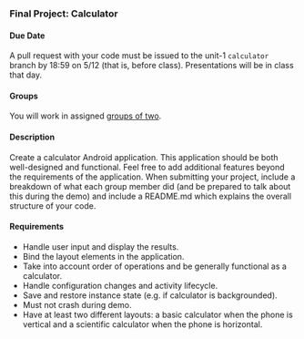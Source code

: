 ### Final Project: Calculator

#### Due Date
A pull request with your code must be issued to the unit-1 `calculator` branch by 18:59 on 5/12 (that is, before class). Presentations will be in class that day.

#### Groups
You will work in assigned [groups of two](groups.md).

#### Description

Create a calculator Android application. This application should be both well-designed and functional. Feel free to add additional features beyond the requirements of the application. When submitting your project, include a breakdown of what each group member did (and be prepared to talk about this during the demo) and include a README.md which explains the overall structure of your code.

#### Requirements
* Handle user input and display the results.
* Bind the layout elements in the application.
* Take into account order of operations and be generally functional as a calculator.
* Handle configuration changes and activity lifecycle.
* Save and restore instance state (e.g. if calculator is backgrounded).
* Must not crash during demo.
* Have at least two different layouts: a basic calculator when the phone is vertical and a scientific calculator when the phone is horizontal.
